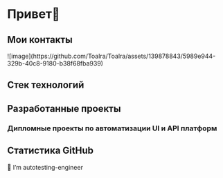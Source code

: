 <h1>Привет👋</h1>
<h2>Мои контакты</h2>
![image](https://github.com/Toalra/Toalra/assets/139878843/5989e944-329b-40c8-9180-b38f68fba939)


<h2>Стек технологий</h2>
<h2>Разработанные проекты</h2>
<h3>Дипломные проекты по автоматизации UI и API платформ</h3>
<h2>Статистика GitHub</h2>


🔭 I’m autotesting-engineer


